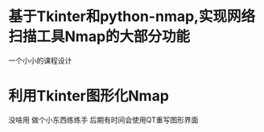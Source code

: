 # 基于Tkinter和python-nmap,实现网络扫描工具Nmap的大部分功能
一个小小的课程设计
# 利用Tkinter图形化Nmap
没啥用 做个小东西练练手 后期有时间会使用QT重写图形界面
